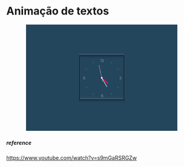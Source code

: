 # Animação de textos
<div align=center>
  <img src="clock.gif" alt="shadow" width="400px">
</div>



##### reference
https://www.youtube.com/watch?v=s9mGaRSRGZw
